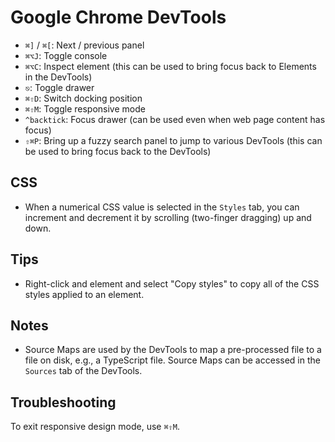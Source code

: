 # Google Chrome DevTools

- `⌘]` / `⌘[`: Next / previous panel
- `⌘⌥J`: Toggle console
- `⌘⌥C`: Inspect element (this can be used to bring focus back to Elements in the DevTools)
- `⎋`: Toggle drawer
- `⌘⇧D`: Switch docking position
- `⌘⇧M`: Toggle responsive mode
- `^backtick`: Focus drawer (can be used even when web page content has focus)
- `⇧⌘P`: Bring up a fuzzy search panel to jump to various DevTools (this can be used to bring focus back to the DevTools)

## CSS

- When a numerical CSS value is selected in the `Styles` tab, you can increment and decrement it by scrolling (two-finger dragging) up and down.

## Tips

- Right-click and element and select "Copy styles" to copy all of the CSS styles applied to an element.

## Notes

- Source Maps are used by the DevTools to map a pre-processed file to a file on disk, e.g., a TypeScript file. Source Maps can be accessed in the `Sources` tab of the DevTools.

## Troubleshooting

To exit responsive design mode, use `⌘⇧M`.
